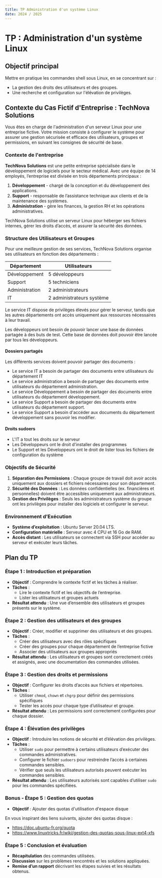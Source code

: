```yaml
---
title: TP Administration d'un système Linux
date: 2024 / 2025
---
```


# TP : Administration d'un système Linux

## Objectif principal

Mettre en pratique les commandes shell sous Linux, en se concentrant sur :

- La gestion des droits des utilisateurs et des groupes.
- Une recherche et configuration sur l'élévation de privilèges.

## Contexte du Cas Fictif d'Entreprise : TechNova Solutions

Vous êtes en charge de l'administration d'un serveur Linux pour une entreprise fictive. Votre mission consiste à configurer le système pour assurer une gestion sécurisée et efficace des utilisateurs, groupes et permissions, en suivant les consignes de sécurité de base.

### Contexte de l'entreprise

**TechNova Solutions** est une petite entreprise spécialisée dans le développement de logiciels pour le secteur médical. Avec une équipe de 14 employés, l’entreprise est divisée en trois départements principaux :

1. **Développement** - chargé de la conception et du développement des applications.
2. **Support** - responsable de l’assistance technique aux clients et de la maintenance des systèmes.
3. **Administration** - gère les finances, la gestion RH et les opérations administratives.

TechNova Solutions utilise un serveur Linux pour héberger ses fichiers internes, gérer les droits d’accès, et assurer la sécurité des données.

### Structure des Utilisateurs et Groupes

Pour une meilleure gestion de ses services, TechNova Solutions organise ses utilisateurs en fonction des départements :

| Département   | Utilisateurs         |
|---------------|----------------------|
| Développement | 5 développeurs       |
| Support       | 5 techniciens        |
| Administration| 2 administrateurs    |
| IT            | 2 administrateurs système |

Le service IT dispose de privilèges élevés pour gérer le serveur, tandis que les autres départements ont accès uniquement aux ressources nécessaires à leur travail.

Les développeurs ont besoin de pouvoir lancer une base de données partagée à des buts de test. Cette base de données doit pouvoir être lancée par tous les développeurs.

#### Dossiers partagés

Les différents services doivent pouvoir partager des documents :

- Le service IT a besoin de partager des documents entre utilisateurs du département IT
- Le service administration a besoin de partager des documents entre utilisateurs du département administration.
- Le service Développement a besoin de partager des documents entre utilisateurs du département développement.
- Le service Support a besoin de partager des documents entre utilisateurs du département support.
- Le service Support a besoin d'accéder aux documents du département développement sans pouvoir les modifier.

#### Droits sudoers

- L'IT a tout les droits sur le serveur
- Les Développeurs ont le droit d'installer des programmes
- Le Support et les Développeurs ont le droit de lister tous les fichiers de configuration du système

### Objectifs de Sécurité

1. **Séparation des Permissions** : Chaque groupe de travail doit avoir accès uniquement aux dossiers et fichiers nécessaires pour son département.
2. **Sécurité des Données** : Les données confidentielles (ex. financières et personnelles) doivent être accessibles uniquement aux administrateurs.
3. **Gestion des Privilèges** : Seuls les administrateurs système du groupe ont les privilèges pour installer des logiciels et configurer le serveur.

### Environnement d’Exécution

- **Système d’exploitation** : Ubuntu Server 20.04 LTS.
- **Configuration matérielle** : Serveur avec 4 CPU et 16 Go de RAM.
- **Accès distant** : Les utilisateurs se connectent via SSH pour accéder au serveur et exécuter leurs tâches.

## Plan du TP

### Étape 1 : Introduction et préparation

- **Objectif** : Comprendre le contexte fictif et les tâches à réaliser.
- **Tâches** :
  - Lire le contexte fictif et les objectifs de l’entreprise.
  - Lister les utilisateurs et groupes actuels
- **Résultat attendu** : Une vue d’ensemble des utilisateurs et groupes présents sur le système.

### Étape 2 : Gestion des utilisateurs et des groupes

- **Objectif** : Créer, modifier et supprimer des utilisateurs et des groupes.
- **Tâches** :
  - Créer des utilisateurs avec des rôles spécifiques
  - Créer des groupes pour chaque département de l’entreprise fictive
  - Associer des utilisateurs aux groupes appropriés
- **Résultat attendu** : Les utilisateurs et groupes sont correctement créés et assignés, avec une documentation des commandes utilisées.

### Étape 3 : Gestion des droits et permissions

- **Objectif** : Configurer les droits d’accès aux fichiers et répertoires.
- **Tâches** :
  - Utiliser `chmod`, `chown` et `chgrp` pour définir des permissions spécifiques
  - Tester les accès pour chaque type d’utilisateur et groupe.
- **Résultat attendu** : Les permissions sont correctement configurées pour chaque dossier.

### Étape 4 : Élévation des privilèges

- **Objectif** : Introduire les notions de sécurité et d’élévation des privilèges.
- **Tâches** :
  - Utiliser `sudo` pour permettre à certains utilisateurs d’exécuter des commandes administratives.
  - Configurer le fichier `sudoers` pour restreindre l’accès à certaines commandes sensibles.
  - Vérifier que seuls les utilisateurs autorisés peuvent exécuter les commandes sensibles.
- **Résultat attendu** : Les utilisateurs autorisés sont capables d’utiliser `sudo` pour les commandes spécifiées.

### Bonus - Étape 5 : Gestion des quotas

- **Objectif** : Ajouter des quotas d'utilisation d'espace disque

En vous inspirant des liens suivants, ajouter des quotas disque :

- <https://doc.ubuntu-fr.org/quota>
- <https://www.linuxtricks.fr/wiki/gestion-des-quotas-sous-linux-ext4-xfs>

### Étape 5 : Conclusion et évaluation

- **Récapitulation** des commandes utilisées.
- **Discussion** sur les problèmes rencontrés et les solutions appliquées.
- **Remise d’un rapport** décrivant les étapes suivies et les résultats obtenus.

